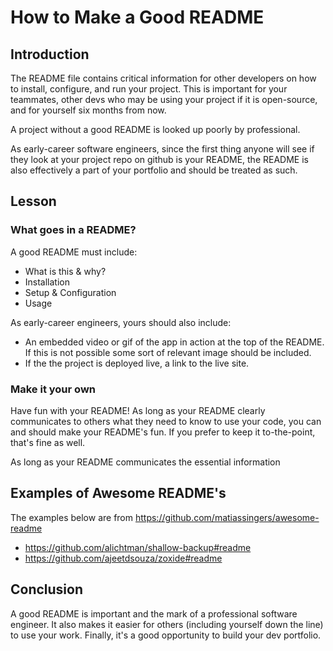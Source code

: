 # How to Make a Good README

## Introduction

The README file contains critical information for other developers on how to install, configure, and run your project. This is important for your teammates, other devs who may be using your 
project if it is open-source, and for yourself six months from now.

A project without a good README is looked up poorly by professional. 

As early-career software engineers, since the first thing anyone will see if they look at your project repo on github is your README, the README is also effectively a part of your portfolio and should be treated as such.

## Lesson

### What goes in a README?

A good README must include:

- What is this & why?
- Installation
- Setup & Configuration
- Usage

As early-career engineers, yours should also include:

- An embedded video or gif of the app in action at the top of the README. If this is not possible some sort of relevant image should be included.
- If the the project is deployed live, a link to the live site.

### Make it your own

Have fun with your README! As long as your README clearly communicates to others what they need to know to use your code, you can and should make your README's fun. If you prefer to keep it to-the-point, that's fine as well.

As long as your README communicates the essential information
## Examples of Awesome README's

The examples below are from https://github.com/matiassingers/awesome-readme

- https://github.com/alichtman/shallow-backup#readme
- https://github.com/ajeetdsouza/zoxide#readme

## Conclusion

A good README is important and the mark of a professional software engineer. It also makes it easier for others (including yourself down the line) to use your work. Finally, it's a good opportunity to build your dev portfolio.